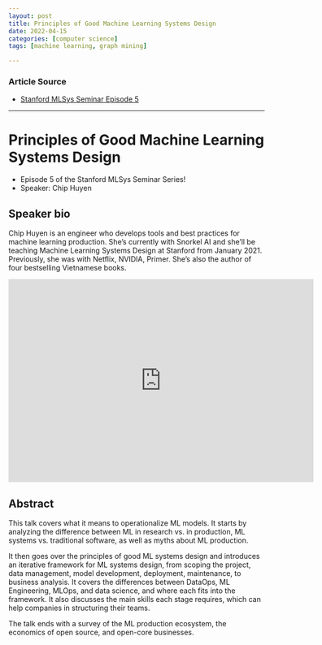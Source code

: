 ```yaml
---
layout: post
title: Principles of Good Machine Learning Systems Design
date: 2022-04-15
categories: [computer science]
tags: [machine learning, graph mining]

---
```


### Article Source

* [Stanford MLSys Seminar Episode 5](https://www.youtube.com/watch?v=c_AUuTuPA5k)


---

# Principles of Good Machine Learning Systems Design

* Episode 5 of the Stanford MLSys Seminar Series!
* Speaker: Chip Huyen

## Speaker bio
Chip Huyen is an engineer who develops tools and best practices for machine learning production. She’s currently with Snorkel AI and she’ll be teaching Machine Learning Systems Design at Stanford from January 2021. Previously, she was with Netflix, NVIDIA, Primer. She’s also the author of four bestselling Vietnamese books.

<iframe width="600" height="400" src="https://www.youtube.com/embed/c_AUuTuPA5k" title="YouTube video player" frameborder="0" allow="accelerometer; autoplay; clipboard-write; encrypted-media; gyroscope; picture-in-picture" allowfullscreen></iframe>

## Abstract

This talk covers what it means to operationalize ML models. It starts by analyzing the difference between ML in research vs. in production, ML systems vs. traditional software, as well as myths about ML production.

It then goes over the principles of good ML systems design and introduces an iterative framework for ML systems design, from scoping the project, data management, model development, deployment, maintenance, to business analysis. It covers the differences between DataOps, ML Engineering, MLOps, and data science, and where each fits into the framework. It also discusses the main skills each stage requires, which can help companies in structuring their teams.

The talk ends with a survey of the ML production ecosystem, the economics of open source, and open-core businesses.
